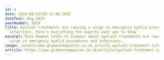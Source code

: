 ```yaml
---
id: 4
date: 2019-08-31T20:11:48.281Z
dateText: Aug 2019
yearNumber: 2019
title: Eyelash treatments are causing a surge in emergency eyelid procedures and
  infections, here's everything the experts want you to know
excerpt: Miss Hawkes talks to Glamour about eyelash treatments are causing a
  surge in emergency eyelid procedures and infections.
image: /assets/www.glamourmagazine.co.uk_article_eyelash-treatment-infection-laptop-with-hidpi-screen-.jpg
article: https://www.glamourmagazine.co.uk/article/eyelash-treatment-infection
---
```

